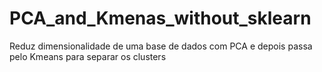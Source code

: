 # PCA_and_Kmenas_without_sklearn
 Reduz dimensionalidade de uma base de dados com PCA e depois passa pelo Kmeans para separar os clusters
